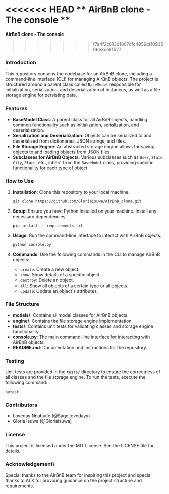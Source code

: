 <<<<<<< HEAD
** AirBnB clone - The console **
=======
**AirBnB clone - The console**
>>>>>>> f7a4f2c613d1867dfc4959cf1093506e3ce9f527

### Introduction

This repository contains the codebase for an AirBnB clone, including a command-line interface (CLI) for managing AirBnB objects. The project is structured around a parent class called `BaseModel` responsible for initialization, serialization, and deserialization of instances, as well as a file storage engine for persisting data.

### Features

- **BaseModel Class**: A parent class for all AirBnB objects, handling common functionality such as initialization, serialization, and deserialization.
- **Serialization and Deserialization**: Objects can be serialized to and deserialized from dictionaries, JSON strings, and files.
- **File Storage Engine**: An abstracted storage engine allows for saving objects to and loading objects from JSON files.
- **Subclasses for AirBnB Objects**: Various subclasses such as `User`, `State`, `City`, `Place`, etc., inherit from the `BaseModel` class, providing specific functionality for each type of object.

### How to Use

1. **Installation**: Clone this repository to your local machine.

   ```bash
   git clone https://github.com/Gloriaisuwa/AirBnB_clone.git
   ```

2. **Setup**: Ensure you have Python installed on your machine. Install any necessary dependencies.

   ```bash
   pip install -r requirements.txt
   ```

3. **Usage**: Run the command-line interface to interact with AirBnB objects.

   ```bash
   python console.py
   ```

4. **Commands**: Use the following commands in the CLI to manage AirBnB objects:
   - `create`: Create a new object.
   - `show`: Show details of a specific object.
   - `destroy`: Delete an object.
   - `all`: Show all objects of a certain type or all objects.
   - `update`: Update an object's attributes.

### File Structure

- **models/**: Contains all model classes for AirBnB objects.
- **engine/**: Contains the file storage engine implementation.
- **tests/**: Contains unit tests for validating classes and storage engine functionality.
- **console.py**: The main command-line interface for interacting with AirBnB objects.
- **README.md**: Documentation and instructions for the repository.

### Testing

Unit tests are provided in the `tests/` directory to ensure the correctness of all classes and the file storage engine. To run the tests, execute the following command:

```bash
pytest
```

### Contributors

- Loveday Nnabuife (@SageLovedayy)
- Gloria Isuwa (@Gloriaisuwa)

### License

This project is licensed under the MIT License. See the LICENSE file for details.

### Acknowledgement\

Special thanks to the AirBnB team for inspiring this project and special thanks to ALX for providing guidance on the project structure and requirements.

